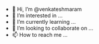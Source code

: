 - 👋 Hi, I’m @venkateshmaram
- 👀 I’m interested in ...
- 🌱 I’m currently learning ...
- 💞️ I’m looking to collaborate on ...
- 📫 How to reach me ...

<!---
venkateshmaram/venkateshmaram is a ✨ special ✨ repository because its `README.md` (this file) appears on your GitHub profile.
You can click the Preview link to take a look at your changes.
--->
